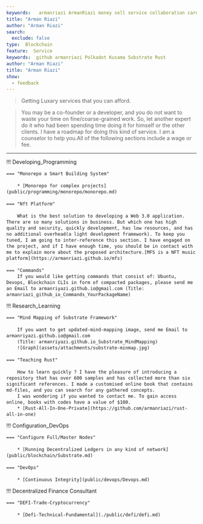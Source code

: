 ```yaml
---
keywords:   armanriazi ArmanRiazi money sell service collaboration career
title: "Arman Riazi"
author: "Arman Riazi"
search:
  exclude: false
type:  Blockchain
feature:  Service
keywords:  github armanriazi Polkadot Kusama Substrate Rust
author: "Arman Riazi"
title: "Arman Riazi"
show:
  - feedback
---
```


> Getting Luxary services that you can afford.

> You may be a co-founder or a developer, and you do not want to waste your time on fine/coarse-grained work. So, let another expert do it who had been spending time doing it for himself or the other clients. I have a roadmap for doing this kind of service. I am a counselor to help you.All of the following sections include a wage or fee.

---

!!! Developing_Programming

    === "Monorepo a Smart Building System"

        * [Monorepo for complex projects](public/programming/monorepo/monorepo.md)
    
    === "Nft Platform"

        What is the best solution to developing a Web 3.0 application. There are so many solutions in business. But which one has high quality and security, quickly development, has low resources, and has no additional overhead(a light development framework). To keep you tuned, I am going to inter-reference this section. I have engaged on the project, and if I have enough time, you should be in contact with me to explain more about the proposed architecture.[MFS is a NFT music platform](https://armanriazi.github.io/mfs)
    
    === "Commands"
        If you would like getting commands that consist of: Ubuntu, Devops, Blockchain CLIs in form of compacted packages, please send me an Email to armanriyazi.github.io@gmail.com (Title: armanriazi_github_io_Commands_YourPackageName)


!!! Research_Learning

    === "Mind Mapping of Substrate Framework"

        If you want to get updated-mind-mapping image, send me Email to armanriyazi.github.io@gmail.com 
        (Title: armanriyazi.github.io_Substrate_MindMapping)
        ![Graph](assets/attachments/substrate-minmap.jpg)
    
    === "Teaching Rust"

        How to learn quickly ? I have the pleasure of introducing a repository that has over 600 samples and has collected more than six significant references. I made a customised online book that contains md-files, and you can search for any gathered concepts.
        I was wondering if you wanted to contact me. To gain access online, books with codes have a value of $100.
        * [Rust-All-In-One-Private](https://github.com/armanriazi/rust-all-in-one)
        

!!! Configuration_DevOps

    === "Configure Full/Master Nodes"      

        * [Running Decentralized Ledgers in any kind of network](public/blockchain/Substrate.md)
    
    === "DevOps"      

        * [Continuous Integrity](public/devops/Devops.md)        


!!! Decentralized Finance Consultant

    === "DEFI-Trade-Cryptocurrency"            

        * [Defi-Technical-Fundamental](./public/defi/defi.md)
